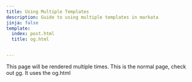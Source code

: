 ```yaml
---
title: Using Multiple Templates
description: Guide to using multiple templates in markata
jinja: false
template:
  index: post.html
  title: og.html


---
```


This page will be rendered multiple times.  This is the normal page, check
out [og](./og). It uses the og.html
